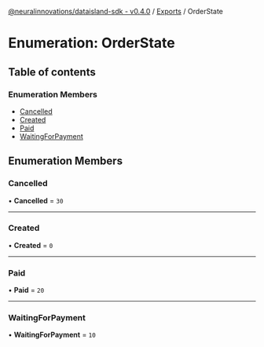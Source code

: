 [@neuralinnovations/dataisland-sdk - v0.4.0](../../README.md) / [Exports](../modules.md) / OrderState

# Enumeration: OrderState

## Table of contents

### Enumeration Members

- [Cancelled](OrderState.md#cancelled)
- [Created](OrderState.md#created)
- [Paid](OrderState.md#paid)
- [WaitingForPayment](OrderState.md#waitingforpayment)

## Enumeration Members

### Cancelled

• **Cancelled** = ``30``

___

### Created

• **Created** = ``0``

___

### Paid

• **Paid** = ``20``

___

### WaitingForPayment

• **WaitingForPayment** = ``10``
